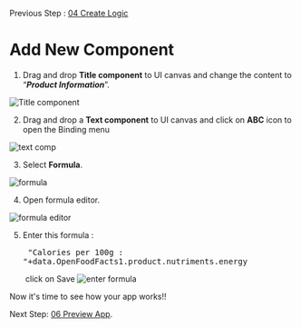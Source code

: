 Previous Step : <a href="https://github.com/KanishkaRaghuraman/Bar-Code-Scanner-App/blob/main/04%20Create%20Logic/Readme.md"> 04 Create Logic</a>

# Add New Component

1. Drag and drop <b>Title component</b> to UI canvas and change the content to “<b><i>Product Information</b></i>”.
  
  <img src="https://github.tools.sap/I553337/Barcode-Scanner-App/blob/main/05%20Add%20New%20Component/images/1%20New%20Component.png?raw=true" alt=" Title component">

2. Drag and drop a <b>Text component</b> to UI canvas and click on <b>ABC</b> icon to open the Binding menu
<img src="https://github.tools.sap/I553337/Barcode-Scanner-App/blob/main/05%20Add%20New%20Component/images/Screenshot%202022-09-05%20at%2008.51.02.png?raw=true" alt="text comp">

3. Select <b>Formula</b>.
<img src="https://github.tools.sap/I553337/Barcode-Scanner-App/blob/main/05%20Add%20New%20Component/images/Screenshot%202022-09-05%20at%2008.52.25.png?raw=true" alt="formula">

4. Open formula editor.
<img src="https://github.tools.sap/I553337/Barcode-Scanner-App/blob/main/05%20Add%20New%20Component/images/Screenshot%202022-09-05%20at%2008.52.50.png?raw=true" alt="formula editor">

5. Enter this formula : <pre> "Calories per 100g : "+data.OpenFoodFacts1.product.nutriments.energy
</pre>

&emsp;&emsp;click on Save
<img src="https://github.tools.sap/I553337/Barcode-Scanner-App/blob/main/05%20Add%20New%20Component/images/Screenshot%202022-09-05%20at%2008.53.30.png?raw=true" alt="enter formula">

Now it's time to see how your app works!!

Next Step: <a href="https://github.tools.sap/I553337/Barcode-Scanner-App/blob/main/06%20Preview%20the%20App/Readme.md"> 06 Preview App</a>.
